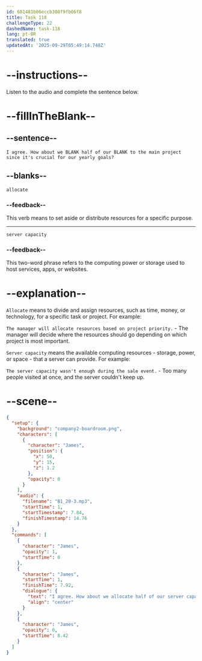 ```yaml
---
id: 681481b06eccb308f9fb06f8
title: Task 118
challengeType: 22
dashedName: task-118
lang: pt-BR
translated: true
updatedAt: '2025-09-29T05:49:14.748Z'
---
```


<!-- (Audio) James: I agree. How about we allocate half of our server capacity to the main project since it's crucial for our yearly goals? -->

# --instructions--

Listen to the audio and complete the sentence below.

# --fillInTheBlank--

## --sentence--

`I agree. How about we BLANK half of our BLANK to the main project since it's crucial for our yearly goals?`

## --blanks--

`allocate`

### --feedback--

This verb means to set aside or distribute resources for a specific purpose.

---

`server capacity`

### --feedback--

This two-word phrase refers to the computing power or storage used to host services, apps, or websites.

# --explanation--

`Allocate` means to divide and assign resources, such as time, money, or technology, for a specific task or project. For example:

`The manager will allocate resources based on project priority.` - The manager will decide where the resources should go depending on which project is most important.

`Server capacity` means the available computing resources - storage, power, or space - that a server can provide. For example:

`The server capacity wasn't enough during the sale event.` - Too many people visited at once, and the server couldn't keep up.

# --scene--

```json
{
  "setup": {
    "background": "company2-boardroom.png",
    "characters": [
      {
        "character": "James",
        "position": {
          "x": 50,
          "y": 15,
          "z": 1.2
        },
        "opacity": 0
      }
    ],
    "audio": {
      "filename": "B1_20-3.mp3",
      "startTime": 1,
      "startTimestamp": 7.84,
      "finishTimestamp": 14.76
    }
  },
  "commands": [
    {
      "character": "James",
      "opacity": 1,
      "startTime": 0
    },
    {
      "character": "James",
      "startTime": 1,
      "finishTime": 7.92,
      "dialogue": {
        "text": "I agree. How about we allocate half of our server capacity to the main project since it's crucial for our yearly goals?",
        "align": "center"
      }
    },
    {
      "character": "James",
      "opacity": 0,
      "startTime": 8.42
    }
  ]
}
```
